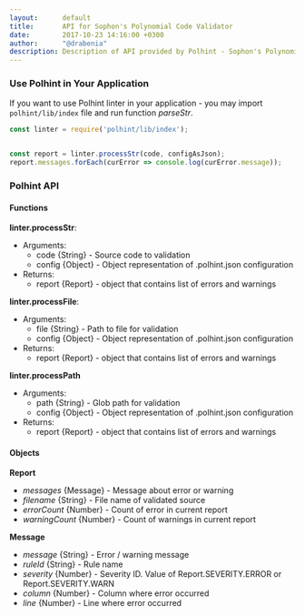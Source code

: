 ```yaml
---
layout:      default
title:       API for Sophon's Polynomial Code Validator
date:        2017-10-23 14:16:00 +0300
author:      "@drabenia"
description: Description of API provided by Polhint - Sophon's Polynomial Code Validator
---
```


### Use Polhint in Your Application

If you want to use Polhint linter in your application - you may import `polhint/lib/index` file and run function 
*parseStr*.


```javascript
const linter = require('polhint/lib/index');


const report = linter.processStr(code, configAsJson);
report.messages.forEach(curError => console.log(curError.message));
```

### Polhint API

#### Functions
   
  **linter.processStr**:
   
   - Arguments:
     - code {String} - Source code to validation
     - config {Object} - Object representation of .polhint.json configuration
   - Returns: 
     - report {Report} - object that contains list of errors and warnings
     
  **linter.processFile**:
   
   - Arguments:
     - file {String} - Path to file for validation
     - config {Object} - Object representation of .polhint.json configuration
   - Returns: 
     - report {Report} - object that contains list of errors and warnings
    
  **linter.processPath** 
  
   - Arguments:
     - path {String} - Glob path for validation
     - config {Object} - Object representation of .polhint.json configuration
   - Returns: 
     - report {Report} - object that contains list of errors and warnings
     
     
#### Objects

  **Report** 
  
   - *messages* {Message} - Message about error or warning
   - *filename* {String} - File name of validated source
   - *errorCount* {Number} - Count of error in current report
   - *warningCount* {Number} - Count of warnings in current report
   
  **Message**

   - *message* {String} - Error / warning message
   - *ruleId* {String} - Rule name
   - *severity* {Number} - Severity ID. Value of Report.SEVERITY.ERROR or Report.SEVERITY.WARN 
   - *column* {Number} - Column where error occurred
   - *line* {Number} - Line where error occurred

